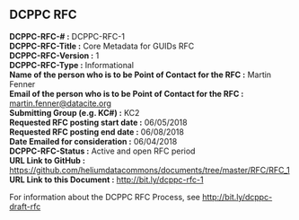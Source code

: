 ## DCPPC RFC 


**DCPPC-RFC-# :** DCPPC-RFC-1   
**DCPPC-RFC-Title :** Core Metadata for GUIDs RFC  
**DCPPC-RFC-Version :** 1  
**DCPPC-RFC-Type :** Informational  
**Name of the person who is to be Point of Contact for the RFC :** Martin Fenner  
**Email of the person who is to be Point of Contact for the RFC :** martin.fenner@datacite.org  
**Submitting Group (e.g. KC#) :** KC2  
**Requested RFC posting start date :** 06/05/2018  
**Requested RFC posting end date :** 06/08/2018  
**Date Emailed for consideration :** 06/04/2018  
**DCPPC-RFC-Status :** Active and open RFC period  
**URL Link to GitHub :** https://github.com/heliumdatacommons/documents/tree/master/RFC/RFC_1  
**URL Link to this Document :** http://bit.ly/dcppc-rfc-1  
  
For information about the DCPPC RFC Process, see http://bit.ly/dcppc-draft-rfc  
